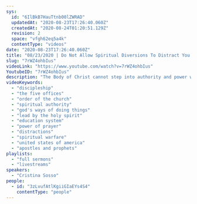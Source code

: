 ```yaml
---
sys:
  id: "6IlBkB7HauTtnb00lZWRAD"
  updatedAt: "2020-08-23T17:26:40.060Z"
  createdAt: "2020-08-24T01:20:51.129Z"
  revision: 2
  space: "vfgh62eq5a4k"
  contentType: "videos"
date: "2020-08-23T17:26:40.060Z"
title: "08/23/2020 | Do Not Allow Spiritual Diversions To Distract You (Pastor Cristina Sosso)"
slug: "7rWZ4ohbIus"
videoLink: "https://www.youtube.com/watch?v=7rWZ4ohbIus"
YoutubeID: "7rWZ4ohbIus"
description: "The Body of Christ cannot step into authority and power when we allow to enemy to distract us with diversions. We must continue to focus on God and His will. This sermon was delivered by Pastor Cris Sosso at Freedom Fellowship Church International on August 23, 2020."
videoKeywords:
  - "discipleship"
  - "the five offices"
  - "order of the church"
  - "spiritual authority"
  - "god's ways of doing things"
  - "lead by the holy spirit"
  - "education system"
  - "power of prayer"
  - "distractions"
  - "spiritual warfare"
  - "united states of america"
  - "apostles and prophets"
playlists:
  - "full sermons"
  - "livestreams"
speakers:
  - "Cristina Sosso"
people:
  - id: "3zLvufAtlKgiiGIaEYs4S4"
    contentType: "people"
---
```

